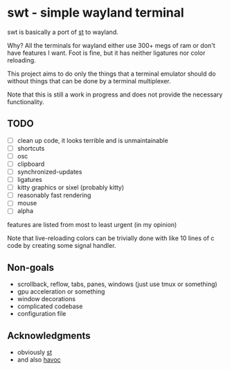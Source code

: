 # swt - simple wayland terminal

swt is basically a port of [st](https://st.suckless.org/) to wayland.

Why? All the terminals for wayland either use 300+ megs of ram or don't have
features I want. Foot is fine, but it has neither ligatures nor color
reloading.

This project aims to do only the things that a terminal emulator should do
without things that can be done by a terminal multiplexer.

Note that this is still a work in progress and does not provide the necessary
functionality.

## TODO

- [ ] clean up code, it looks terrible and is unmaintainable
- [ ] shortcuts
- [ ] osc
- [ ] clipboard
- [ ] synchronized-updates
- [ ] ligatures
- [ ] kitty graphics or sixel (probably kitty)
- [ ] reasonably fast rendering
- [ ] mouse
- [ ] alpha

features are listed from most to least urgent (in my opinion)

Note that live-reloading colors can be trivially done with like 10 lines of
c code by creating some signal handler.

## Non-goals

- scrollback, reflow, tabs, panes, windows (just use tmux or something)
- gpu acceleration or something
- window decorations
- complicated codebase
- configuration file

## Acknowledgments

- obviously [st](https://st.suckless.org/)
- and also [havoc](https://github.com/ii8/havoc)
